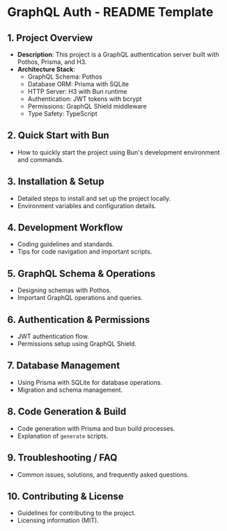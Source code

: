 # GraphQL Auth - README Template

## 1. Project Overview
- **Description**: This project is a GraphQL authentication server built with Pothos, Prisma, and H3.
- **Architecture Stack**:
  - GraphQL Schema: Pothos
  - Database ORM: Prisma with SQLite
  - HTTP Server: H3 with Bun runtime
  - Authentication: JWT tokens with bcrypt
  - Permissions: GraphQL Shield middleware
  - Type Safety: TypeScript

## 2. Quick Start with Bun
- How to quickly start the project using Bun's development environment and commands.

## 3. Installation & Setup
- Detailed steps to install and set up the project locally.
- Environment variables and configuration details.

## 4. Development Workflow
- Coding guidelines and standards.
- Tips for code navigation and important scripts.

## 5. GraphQL Schema & Operations
- Designing schemas with Pothos.
- Important GraphQL operations and queries.

## 6. Authentication & Permissions
- JWT authentication flow.
- Permissions setup using GraphQL Shield.

## 7. Database Management
- Using Prisma with SQLite for database operations.
- Migration and schema management.

## 8. Code Generation & Build
- Code generation with Prisma and bun build processes.
- Explanation of `generate` scripts.

## 9. Troubleshooting / FAQ
- Common issues, solutions, and frequently asked questions.

## 10. Contributing & License
- Guidelines for contributing to the project.
- Licensing information (MIT).

